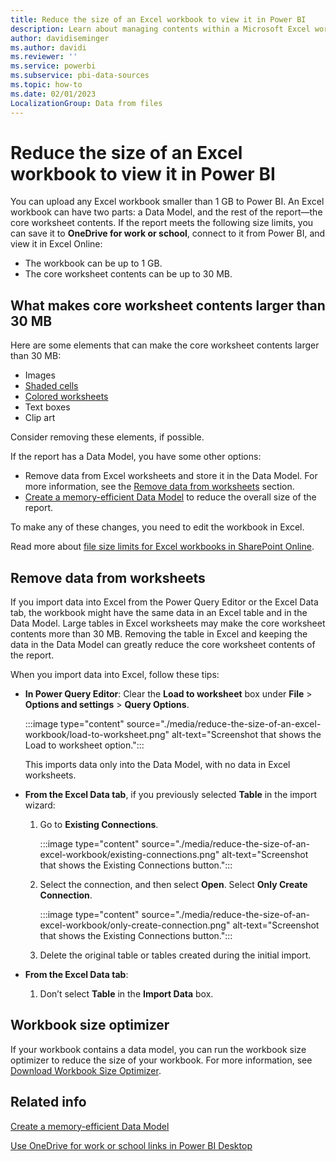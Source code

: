 ```yaml
---
title: Reduce the size of an Excel workbook to view it in Power BI
description: Learn about managing contents within a Microsoft Excel workbook, and how you can reduce the size of the workbook to view it in Power BI.
author: davidiseminger
ms.author: davidi
ms.reviewer: ''
ms.service: powerbi
ms.subservice: pbi-data-sources
ms.topic: how-to
ms.date: 02/01/2023
LocalizationGroup: Data from files
---
```

# Reduce the size of an Excel workbook to view it in Power BI
You can upload any Excel workbook smaller than 1 GB to Power BI. An Excel workbook can have two parts: a Data Model, and the rest of the report—the core worksheet contents. If the report meets the following size limits, you can save it to **OneDrive for work or school**, connect to it from Power BI, and view it in Excel Online:

* The workbook can be up to 1 GB.
* The core worksheet contents can be up to 30 MB.

## What makes core worksheet contents larger than 30 MB
Here are some elements that can make the core worksheet contents larger than 30 MB:

* Images
* [Shaded cells](https://support.office.com/article/Add-or-change-the-background-color-of-cells-ac10f131-b847-428f-b656-d65375fb815e)
* [Colored worksheets](https://support.office.com/article/add-or-remove-a-sheet-background-3577a762-8450-4556-96a2-cc265abc00a8)
* Text boxes
* Clip art

Consider removing these elements, if possible. 

If the report has a Data Model, you have some other options: 

* Remove data from Excel worksheets and store it in the Data Model. For more information, see the [Remove data from worksheets](#remove-data-from-worksheets) section. 
* [Create a memory-efficient Data Model](https://support.office.com/article/Create-a-memory-efficient-Data-Model-using-Excel-2013-and-the-Power-Pivot-add-in-951c73a9-21c4-46ab-9f5e-14a2833b6a70) to reduce the overall size of the report.

To make any of these changes, you need to edit the workbook in Excel.

Read more about [file size limits for Excel workbooks in SharePoint Online](https://support.office.com/article/File-size-limits-for-workbooks-in-SharePoint-Online-9e5bc6f8-018f-415a-b890-5452687b325e).

## Remove data from worksheets
If you import data into Excel from the Power Query Editor or the Excel Data tab, the workbook might have the same data in an Excel table and in the Data Model. Large tables in Excel worksheets may make the core worksheet contents more than 30 MB. Removing the table in Excel and keeping the data in the Data Model can greatly reduce the core worksheet contents of the report. 

When you import data into Excel, follow these tips:

* **In Power Query Editor**: Clear the **Load to worksheet** box under **File** > **Options and settings** > **Query Options**.

  :::image type="content" source="./media/reduce-the-size-of-an-excel-workbook/load-to-worksheet.png" alt-text="Screenshot that shows the Load to worksheet option.":::
  
  This imports data only into the Data Model, with no data in Excel worksheets.
* **From the Excel Data tab**, if you previously selected **Table** in the import wizard: 

  1. Go to **Existing Connections**.

     :::image type="content" source="./media/reduce-the-size-of-an-excel-workbook/existing-connections.png" alt-text="Screenshot that shows the Existing Connections button.":::

  1. Select the connection, and then select **Open**. Select **Only Create Connection**.

     :::image type="content" source="./media/reduce-the-size-of-an-excel-workbook/only-create-connection.png" alt-text="Screenshot that shows the Existing Connections button.":::
  
  1. Delete the original table or tables created during the initial import.
  
* **From the Excel Data tab**: 

  1. Don’t select **Table** in the **Import Data** box.

## Workbook size optimizer
If your workbook contains a data model, you can run the workbook size optimizer to reduce the size of your workbook. For more information, see [Download Workbook Size Optimizer](https://www.microsoft.com/download/details.aspx?id=38793).

## Related info
[Create a memory-efficient Data Model](https://support.office.com/article/Create-a-memory-efficient-Data-Model-using-Excel-2013-and-the-Power-Pivot-add-in-951c73a9-21c4-46ab-9f5e-14a2833b6a70)

[Use OneDrive for work or school links in Power BI Desktop](desktop-use-onedrive-business-links.md)

